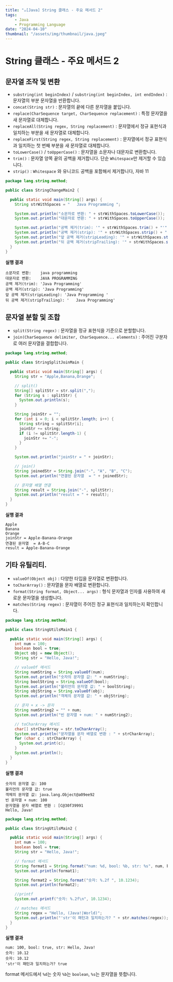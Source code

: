 ```yaml
---
title: "☕️[Java] String 클래스 - 주요 메서드 2"
tags:
    - Java
    - Programming Language
date: "2024-04-10"
thumbnail: "/assets/img/thumbnail/java.jpeg"
---
```


# String 클래스 - 주요 메서드 2

## 문자열 조작 및 변환
- `substring(int beginIndex)` / `substring(int beginIndex, int endIndex)` : 문자열의 부분 문자열을 반환합니다.
- `concat(String str)` : 문자열의 끝에 다른 문자열을 붙입니다.
- `replace(CharSequence target, CharSequence replacement)` : 특정 문자열을 새 문자열로 대체합니다.
- `replaceAll(String regex, String replacement)` : 문자열에서 정규 표현식과 일치하는 부분을 새 문자열로 대체합니다.
- `replaceFirst(String regex, String replacement)` : 문자열에서 정규 표현식과 일치하는 첫 번째 부분을 새 문자열로 대체합니다.
- `toLowerCase()` / `toUpperCase()` : 문자열을 소문자나 대문자로 변환합니다.
- `trim()` : 문자열 양쪽 끝의 공백을 제거합니다. 단순 `Whitespace`만 제거할 수 있습니다.
- `strip()` : `Whitespace` 와 유니코드 공백을 포함해서 제거합니다, 자바 11

```java
package lang.string.method;

public class StringChangeMain2 {

  public static void main(String[] args) {
    String strWithSpaces = "   Java Programming ";

    System.out.println("소문자로 변환: " + strWithSpaces.toLowerCase());
    System.out.println("대문자로 변환: " + strWithSpaces.toUpperCase());

    System.out.println("공백 제거(trim): '" + strWithSpaces.trim() + "'");
    System.out.println("공백 제거(strip): '" + strWithSpaces.strip() + "'");
    System.out.println("앞 공백 제거(stripLeading): '" + strWithSpaces.stripLeading() + "'");
    System.out.println("뒤 공백 제거(stripTrailing): '" + strWithSpaces.stripTrailing() + "'");
  }
}
```

**실행 결과**
```
소문자로 변환:    java programming 
대문자로 변환:    JAVA PROGRAMMING 
공백 제거(trim): 'Java Programming'
공백 제거(strip): 'Java Programming'
앞 공백 제거(stripLeading): 'Java Programming '
뒤 공백 제거(stripTrailing): '   Java Programming'
```

## 문자열 분할 및 조합
- `split(String regex)` : 문자열을 정규 표현식을 기준으로 분할합니다.
- `join(CharSequence delimiter, CharSequence... elements)` : 주어진 구분자로 여러 문자열을 결합합니다.

```java
package lang.string.method;

public class StringSplitJoinMain {

  public static void main(String[] args) {
    String str = "Apple,Banana,Orange";

    // split()
    String[] splitStr = str.split(",");
    for (String s : splitStr) {
      System.out.println(s);
    }

    String joinStr = "";
    for (int i = 0; i < splitStr.length; i++) {
      String string = splitStr[i];
      joinStr += string;
      if (i != splitStr.length-1) {
        joinStr += "-";
      }
    }

    System.out.println("joinStr = " + joinStr);

    // join()
    String joinedStr = String.join("-", "A", "B", "C");
    System.out.println("연결된 문자열  = " + joinedStr);

    // 문자열 배열 연결
    String result = String.join("-", splitStr);
    System.out.println("result = " + result);
  }
}
```

**실행 결과**
```
Apple
Banana
Orange
joinStr = Apple-Banana-Orange
연결된 문자열  = A-B-C
result = Apple-Banana-Orange
```

## 기타 유틸리티.
- `valueOf(Object obj)` : 다양한 타입을 문자열로 변환합니다.
- `toCharArray()` : 문자열을 문자 배열로 변환합니다.
- `format(String format, Object... args)` : 형식 문자열과 인자를 사용하여 새로운 문자열을 생성합니다.
- `matches(String regex)` : 문자열이 주어진 정규 표현식과 일치하는지 확인합니다.

```java
package lang.string.method;

public class StringUtilsMain1 {

  public static void main(String[] args) {
    int num = 100;
    boolean bool = true;
    Object obj = new Object();
    String str = "Hello, Java!";

    // valueOf 메서드
    String numString = String.valueOf(num);
    System.out.println("숫자의 문자열 값: " + numString);
    String boolString = String.valueOf(bool);
    System.out.println("불리언의 문자열 값: " + boolString);
    String objString = String.valueOf(obj);
    System.out.println("객체의 문자열 값: " + objString);

    // 문자 + x -> 문자
    String numString2 = "" + num;
    System.out.println("빈 문자열 + num: " + numString2);

    // toCharArray 메서드
    char[] strCharArray = str.toCharArray();
    System.out.println("문자열을 문자 배열로 변환 : " + strCharArray);
    for (char c : strCharArray) {
      System.out.print(c);
    }
    System.out.println();
  }
}
```

**실행 결과**
```
숫자의 문자열 값: 100
불리언의 문자열 값: true
객체의 문자열 값: java.lang.Object@a09ee92
빈 문자열 + num: 100
문자열을 문자 배열로 변환 : [C@30f39991
Hello, Java!
```

```java
package lang.string.method;

public class StringUtilsMain2 {

  public static void main(String[] args) {
    int num = 100;
    boolean bool = true;
    String str = "Hello, Java!";

    // format 메서드
    String format1 = String.format("num: %d, bool: %b, str: %s", num, bool, str);
    System.out.println(format1);

    String format2 = String.format("숫자: %.2f ", 10.1234);
    System.out.println(format2);

    //printf
    System.out.printf("숫자: %.2f\n", 10.1234);

    // matches 메서드
    String regex = "Hello, (Java!|World)";
    System.out.println("'str'이 패턴과 일치하는가? " + str.matches(regex));
  }
}
```

**실행 결과**
```
num: 100, bool: true, str: Hello, Java!
숫자: 10.12 
숫자: 10.12
'str'이 패턴과 일치하는가? true
```

format 메서드에서 `%d`는 숫자 `%b`는 `boolean`, `%s`는 문자열을 뜻합니다.

